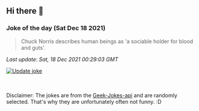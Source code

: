 ## Hi there 👋

### Joke of the day (Sat Dec 18 2021)
<!-- joke -->
>Chuck Norris describes human beings as 'a sociable holder for blood and guts'.
<!-- /joke -->

*Last update: Sat, 18 Dec 2021 00:29:03 GMT*

[![Update joke](https://github.com/nclskfm/nclskfm/actions/workflows/joke.yml/badge.svg)](https://github.com/nclskfm/nclskfm/actions/workflows/joke.yml)

<br><br>
Disclaimer: The jokes are from the [Geek-Jokes-api](https://github.com/sameerkumar18/geek-joke-api) and are randomly selected. That's why they are unfortunately often not funny. :D
